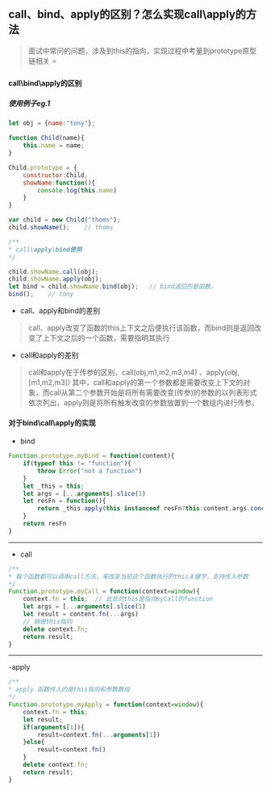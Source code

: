 ## call、bind、apply的区别？怎么实现call\apply的方法

> 面试中常问的问题，涉及到this的指向，实现过程中考量到prototype原型链相关 :star: 

#### call\bind\apply的区别

##### 使用例子eg.1

``` javascript
let obj = {name:"tony"};

function Child(name){
    this.name = name;
}

Child.prototype = {
    constructor:Child,
    showName:function(){
        console.log(this.name)
    }
}

var child = new Child("thoms");
child.showName();    // thoms

/**
* call\apply\bind使用
*/

child.showName.call(obj);
child.showName.apply(obj);
let bind = child.showName.bind(obj);   // bind返回的是函数。
bind();    // tony
```

- call、apply和bind的差别

> call、apply改变了函数的this上下文之后便执行该函数，而bind则是返回改变了上下文之后的一个函数，需要指明其执行

- call和apply的差别

> call和apply在于传参的区别，call(obj,m1,m2,m3,m4) 、apply(obj,[m1,m2,m3])  其中，call和apply的第一个参数都是需要改变上下文的对象，而call从第二个参数开始是将所有需要改变(传参)的参数的以列表形式依次列出，apply则是将所有触发改变的参数放置到一个数组内进行传参。

#### 对于bind\call\apply的实现

- bind

``` javascript
Function.prototype.myBind = function(content){
    if(typeof this != "function"){
        throw Error("not a function")
    }
    let _this = this;
    let args = [...arguments].slice(1)
    let resFn = function(){
        return _this.apply(this instanceof resFn?this:content,args.concat(...arguments))
    }
    return resFn
}
```
***

- call

``` javascript
/**
* 每个函数都可以调用call方法，来改变当前这个函数执行的this关键字，支持传入参数
*/
Function.prototype.myCall = function(context=window){
    context.fn = this;  // 此处的this是指向myCall的function
    let args = [...arguments].slice(1)
    let result = content.fn(...args)
    // 销毁this指向
    delete context.fn;
    return result;
}
```

***

-apply

``` javascript
/**
* apply 函数传入的是this指向和参数数组
*/
Function.prototype.myApply = function(context=window){
    context.fn = this;
    let result;
    if(arguments[1]){
        result=context.fn(...arguments[1])
    }else{
        result=context.fn()
    }
    delete context.fn;
    return result;
}
```